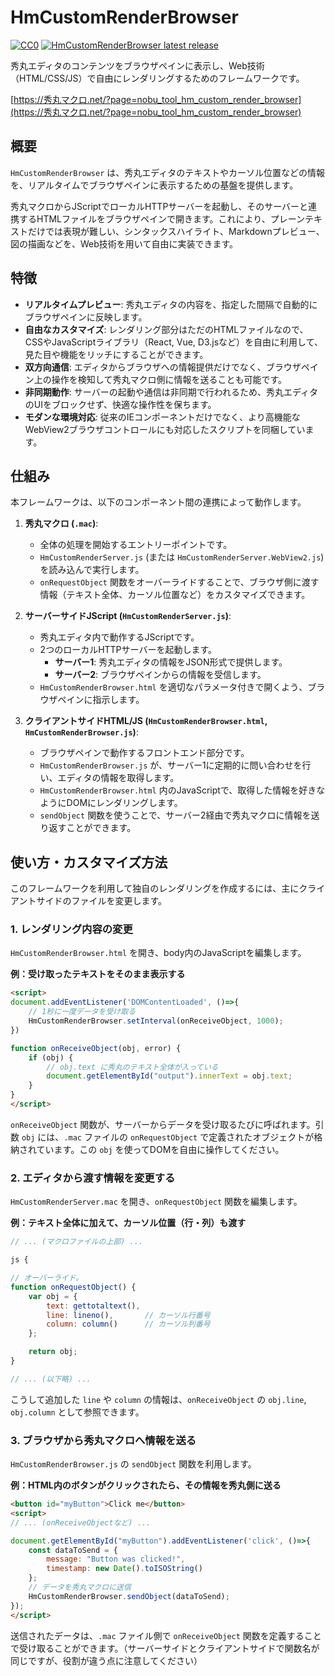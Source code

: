# HmCustomRenderBrowser

[![CC0](https://img.shields.io/badge/license-CC0-blue.svg?style=flat)](LICENSE.txt)
[![HmCustomRenderBrowser latest release](https://img.shields.io/github/v/release/komiyamma/hm_custom_render_browser?style=flat)](https://github.com/komiyamma/hm_custom_render_browser/releases)

秀丸エディタのコンテンツをブラウザペインに表示し、Web技術（HTML/CSS/JS）で自由にレンダリングするためのフレームワークです。

[https://秀丸マクロ.net/?page=nobu_tool_hm_custom_render_browser](https://秀丸マクロ.net/?page=nobu_tool_hm_custom_render_browser)

## 概要

`HmCustomRenderBrowser` は、秀丸エディタのテキストやカーソル位置などの情報を、リアルタイムでブラウザペインに表示するための基盤を提供します。

秀丸マクロからJScriptでローカルHTTPサーバーを起動し、そのサーバーと連携するHTMLファイルをブラウザペインで開きます。これにより、プレーンテキストだけでは表現が難しい、シンタックスハイライト、Markdownプレビュー、図の描画などを、Web技術を用いて自由に実装できます。

## 特徴

- **リアルタイムプレビュー**: 秀丸エディタの内容を、指定した間隔で自動的にブラウザペインに反映します。
- **自由なカスタマイズ**: レンダリング部分はただのHTMLファイルなので、CSSやJavaScriptライブラリ（React, Vue, D3.jsなど）を自由に利用して、見た目や機能をリッチにすることができます。
- **双方向通信**: エディタからブラウザへの情報提供だけでなく、ブラウザペイン上の操作を検知して秀丸マクロ側に情報を送ることも可能です。
- **非同期動作**: サーバーの起動や通信は非同期で行われるため、秀丸エディタのUIをブロックせず、快適な操作性を保ちます。
- **モダンな環境対応**: 従来のIEコンポーネントだけでなく、より高機能なWebView2ブラウザコントロールにも対応したスクリプトを同梱しています。

## 仕組み

本フレームワークは、以下のコンポーネント間の連携によって動作します。

1.  **秀丸マクロ (`.mac`)**:
    - 全体の処理を開始するエントリーポイントです。
    - `HmCustomRenderServer.js` (または `HmCustomRenderServer.WebView2.js`) を読み込んで実行します。
    - `onRequestObject` 関数をオーバーライドすることで、ブラウザ側に渡す情報（テキスト全体、カーソル位置など）をカスタマイズできます。

2.  **サーバーサイドJScript (`HmCustomRenderServer.js`)**:
    - 秀丸エディタ内で動作するJScriptです。
    - 2つのローカルHTTPサーバーを起動します。
        - **サーバー1**: 秀丸エディタの情報をJSON形式で提供します。
        - **サーバー2**: ブラウザペインからの情報を受信します。
    - `HmCustomRenderBrowser.html` を適切なパラメータ付きで開くよう、ブラウザペインに指示します。

3.  **クライアントサイドHTML/JS (`HmCustomRenderBrowser.html`, `HmCustomRenderBrowser.js`)**:
    - ブラウザペインで動作するフロントエンド部分です。
    - `HmCustomRenderBrowser.js` が、サーバー1に定期的に問い合わせを行い、エディタの情報を取得します。
    - `HmCustomRenderBrowser.html` 内のJavaScriptで、取得した情報を好きなようにDOMにレンダリングします。
    - `sendObject` 関数を使うことで、サーバー2経由で秀丸マクロに情報を送り返すことができます。

## 使い方・カスタマイズ方法

このフレームワークを利用して独自のレンダリングを作成するには、主にクライアントサイドのファイルを変更します。

### 1. レンダリング内容の変更

`HmCustomRenderBrowser.html` を開き、body内のJavaScriptを編集します。

**例：受け取ったテキストをそのまま表示する**
```html
<script>
document.addEventListener('DOMContentLoaded', ()=>{
    // 1秒に一度データを受け取る
    HmCustomRenderBrowser.setInterval(onReceiveObject, 1000);
})

function onReceiveObject(obj, error) {
    if (obj) {
        // obj.text に秀丸のテキスト全体が入っている
        document.getElementById("output").innerText = obj.text;
    }
}
</script>
```
`onReceiveObject` 関数が、サーバーからデータを受け取るたびに呼ばれます。引数 `obj` には、`.mac` ファイルの `onRequestObject` で定義されたオブジェクトが格納されています。この `obj` を使ってDOMを自由に操作してください。

### 2. エディタから渡す情報を変更する

`HmCustomRenderServer.mac` を開き、`onRequestObject` 関数を編集します。

**例：テキスト全体に加えて、カーソル位置（行・列）も渡す**
```javascript
// ... (マクロファイルの上部) ...

js {

// オーバーライド。
function onRequestObject() {
    var obj = {
        text: gettotaltext(),
        line: lineno(),       // カーソル行番号
        column: column()      // カーソル列番号
    };

    return obj;
}

// ... (以下略) ...
```
こうして追加した `line` や `column` の情報は、`onReceiveObject` の `obj.line`, `obj.column` として参照できます。

### 3. ブラウザから秀丸マクロへ情報を送る

`HmCustomRenderBrowser.js` の `sendObject` 関数を利用します。

**例：HTML内のボタンがクリックされたら、その情報を秀丸側に送る**
```html
<button id="myButton">Click me</button>
<script>
// ... (onReceiveObjectなど) ...

document.getElementById("myButton").addEventListener('click', ()=>{
    const dataToSend = {
        message: "Button was clicked!",
        timestamp: new Date().toISOString()
    };
    // データを秀丸マクロに送信
    HmCustomRenderBrowser.sendObject(dataToSend);
});
</script>
```
送信されたデータは、`.mac` ファイル側で `onReceiveObject` 関数を定義することで受け取ることができます。（サーバーサイドとクライアントサイドで関数名が同じですが、役割が違う点に注意してください）
